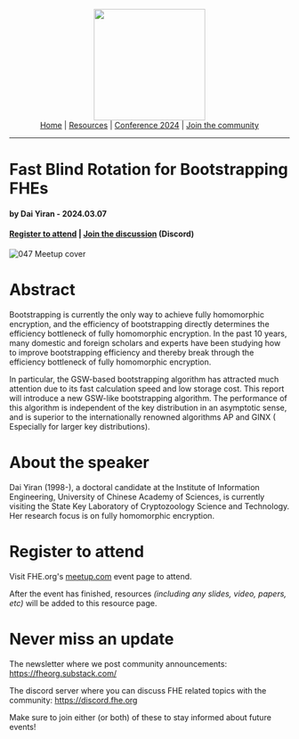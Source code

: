 <!-- Main header navigation -->
<p align="center">
  <img width="200" src="https://user-images.githubusercontent.com/5758427/180978488-db825482-5a58-4c7c-9589-c494a6f0be04.png"><br/>
  <a href="https://fhe-org.github.io">Home</a> | <a href="https://fhe-org.github.io/resources">Resources</a> | <a href="https://fhe-org.github.io/conferences/conference-2024/">Conference 2024</a> | <a href="https://fhe-org.github.io/community">Join the community</a>
</p>
<hr/>
<!-- /Main header navigation -->


# Fast Blind Rotation for Bootstrapping FHEs
#### by Dai Yiran - 2024.03.07
#### <a href="https://www.meetup.com/fhe-org/events/299310490/">Register to attend</a> | <!-- Video recording (Youtube) --> <!--| <a href="">Poster</a> (Github) |--> <a href="https://discord.fhe.org">Join the discussion</a> (Discord)


![047 Meetup cover](https://github.com/FHE-org/fhe-org.github.io/assets/37557436/634455bc-66b8-4285-938f-b12936aaa719)


# Abstract

Bootstrapping is currently the only way to achieve fully homomorphic encryption, and the efficiency of bootstrapping directly determines the efficiency bottleneck of fully homomorphic encryption. In the past 10 years, many domestic and foreign scholars and experts have been studying how to improve bootstrapping efficiency and thereby break through the efficiency bottleneck of fully homomorphic encryption.

In particular, the GSW-based bootstrapping algorithm has attracted much attention due to its fast calculation speed and low storage cost. This report will introduce a new GSW-like bootstrapping algorithm. The performance of this algorithm is independent of the key distribution in an asymptotic sense, and is superior to the internationally renowned algorithms AP and GINX ( Especially for larger key distributions).


# About the speaker

Dai Yiran (1998-), a doctoral candidate at the Institute of Information Engineering, University of Chinese Academy of Sciences, is currently visiting the State Key Laboratory of Cryptozoology Science and Technology. Her research focus is on fully homomorphic encryption.

# Register to attend

Visit FHE.org's [meetup.com](https://www.meetup.com/fhe-org/events/299310490/) event page to attend.

After the event has finished, resources *(including any slides, video, papers, etc)* will be added to this resource page.

# Never miss an update

The newsletter where we post community announcements: https://fheorg.substack.com/

The discord server where you can discuss FHE related topics with the community: https://discord.fhe.org

Make sure to join either (or both) of these to stay informed about future events!
